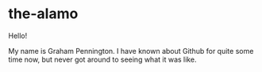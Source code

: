 # the-alamo

Hello! 

My name is Graham Pennington. I have known about Github for quite some time now, but never got around to seeing what it was like.
